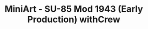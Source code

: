 ---
layout: product
title: "MiniArt - SU-85 Mod 1943 (Early Production) withCrew"
price: "5200" 
desc: "N/A"
img_path: "/assets/img/MI35178.webp"
brand: "N/A"
available: false
special_offer: false
new: false
soon: false
cat: "010000"
subcat: "010100"
subsubcat: "0N/A"
sifra: "MI35178"
popular: false
spec: false
---